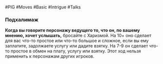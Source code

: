 #PIG #Moves #Basic #Intrigue #Talks 
### Подхалимаж

**Когда вы говорите персонажу ведущего то, что он, по вашему мнению, хочет услышать,** бросайте с Харизмой. На 10+ оно сделает для вас что-то простое или что-то большое и сложное, если вы ему заплатите, задолжаете услугу или дадите взятку. На 7-9 он сделает что-то простое в обмен на плату, услугу или взятку.
Этот ход нельзя применить к персонажам других игроков.